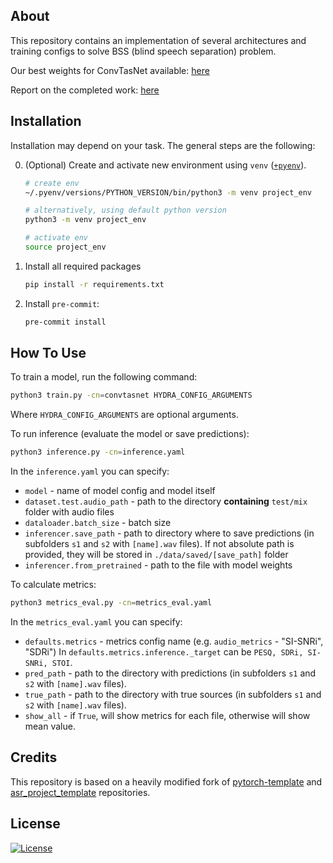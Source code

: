 ## About

This repository contains an implementation of several architectures and training configs to solve BSS (blind speech separation) problem.

Our best weights for ConvTasNet available: [here](https://disk.yandex.ru/d/oZw-Vy3YpZRQ-Q)

Report on the completed work: [here](https://123.ru)

## Installation

Installation may depend on your task. The general steps are the following:

0. (Optional) Create and activate new environment using `venv` ([`+pyenv`](https://github.com/pyenv/pyenv)).

   ```bash
   # create env
   ~/.pyenv/versions/PYTHON_VERSION/bin/python3 -m venv project_env

   # alternatively, using default python version
   python3 -m venv project_env

   # activate env
   source project_env
   ```

1. Install all required packages

   ```bash
   pip install -r requirements.txt
   ```

2. Install `pre-commit`:
   ```bash
   pre-commit install
   ```

## How To Use

To train a model, run the following command:

```bash
python3 train.py -cn=convtasnet HYDRA_CONFIG_ARGUMENTS
```

Where `HYDRA_CONFIG_ARGUMENTS` are optional arguments.

To run inference (evaluate the model or save predictions):

```bash
python3 inference.py -cn=inference.yaml
```
In the `inference.yaml` you can specify:
- `model` - name of model config and model itself
- `dataset.test.audio_path` - path to the directory **containing** `test/mix` folder with audio files
- `dataloader.batch_size` - batch size
- `inferencer.save_path` - path to directory where to save predictions (in subfolders `s1` and `s2` with `[name].wav` files).
If not absolute path is provided, they will be stored in `./data/saved/[save_path]` folder
- `inferencer.from_pretrained` - path to the file with model weights

To calculate metrics:

```bash
python3 metrics_eval.py -cn=metrics_eval.yaml
```

In the `metrics_eval.yaml` you can specify:
- `defaults.metrics` - metrics config name (e.g. `audio_metrics` - "SI-SNRi", "SDRi") In `defaults.metrics.inference._target` can be `PESQ, SDRi, SI-SNRi, STOI`.
- `pred_path` - path to the directory with predictions (in subfolders `s1` and `s2` with `[name].wav` files).
- `true_path` - path to the directory with true sources (in subfolders `s1` and `s2` with `[name].wav` files).
- `show_all` - if `True`, will show metrics for each file, otherwise will show mean value.

## Credits

This repository is based on a heavily modified fork of [pytorch-template](https://github.com/victoresque/pytorch-template) and [asr_project_template](https://github.com/WrathOfGrapes/asr_project_template) repositories.

## License

[![License](https://img.shields.io/badge/license-MIT-blue.svg)](/LICENSE)
